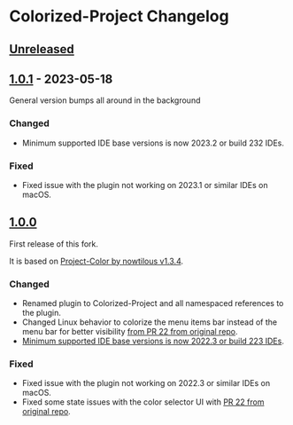 <!-- Keep a Changelog guide -> https://keepachangelog.com -->

# Colorized-Project Changelog

## [Unreleased]

## [1.0.1] - 2023-05-18
General version bumps all around in the background

### Changed
- Minimum supported IDE base versions is now 2023.2 or build 232 IDEs.

### Fixed
- Fixed issue with the plugin not working on 2023.1 or similar IDEs on macOS.

## [1.0.0]
First release of this fork.

It is based on [Project-Color by nowtilous v1.3.4](https://github.com/nowtilous/Project-Color).

### Changed
- Renamed plugin to Colorized-Project and all namespaced references to the plugin.
- Changed Linux behavior to colorize the menu items bar instead of the menu bar for better visibility [from PR 22 from original repo](https://github.com/nowtilous/Project-Color/pull/22).
- [Minimum supported IDE base versions is now 2022.3 or build 223 IDEs](https://plugins.jetbrains.com/docs/intellij/build-number-ranges.html#intellij-platform-based-products-of-recent-ide-versions).

### Fixed
- Fixed issue with the plugin not working on 2022.3 or similar IDEs on macOS.
- Fixed some state issues with the color selector UI with [PR 22 from original repo](https://github.com/nowtilous/Project-Color/pull/22).

[Unreleased]: https://github.com/nelsonjchen/Colorized-Project/compare/v1.0.1...HEAD
[1.0.1]: https://github.com/nelsonjchen/Colorized-Project/compare/v1.0.0...v1.0.1
[1.0.0]: https://github.com/nelsonjchen/Colorized-Project/commits/v1.0.0
